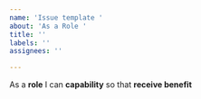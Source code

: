 ```yaml
---
name: 'Issue template '
about: 'As a Role '
title: ''
labels: ''
assignees: ''

---
```


As a **role** I can **capability** so that **receive benefit**
